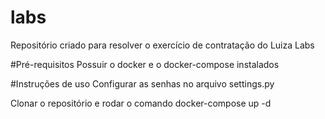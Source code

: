 # labs
Repositório criado para resolver o exercício de contratação do Luiza Labs

#Pré-requisitos
Possuir o docker e o docker-compose instalados

#Instruções de uso 
Configurar as senhas no arquivo settings.py

Clonar o repositório e rodar o comando docker-compose up -d



